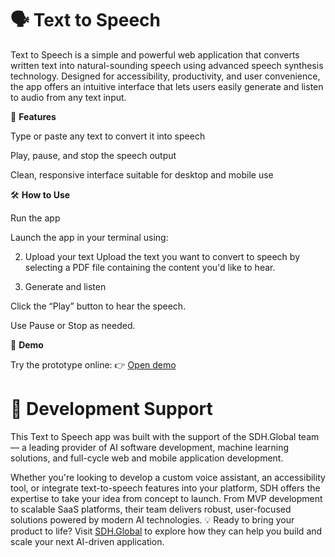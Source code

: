 # 🗣️   **Text to Speech**
Text to Speech is a simple and powerful web application that converts written text into natural-sounding speech using advanced speech synthesis technology. Designed for accessibility, productivity, and user convenience, the app offers an intuitive interface that lets users easily generate and listen to audio from any text input.


🧠 **Features**

Type or paste any text to convert it into speech


Play, pause, and stop the speech output


Clean, responsive interface suitable for desktop and mobile use

🛠️ **How to Use**

Run the app

 Launch the app in your terminal using:
 
2.  Upload your text
Upload the text you want to convert to speech by selecting a PDF file containing the content you'd like to hear.


3.  Generate and listen


Click the “Play” button to hear the speech.


Use Pause or Stop as needed.


🧪 **Demo**

Try the prototype online:
 👉 [Open demo](https://qristsargsyan.github.io/text-to-speech/)

# 🤝  **Development Support** 

This Text to Speech app was built with the support of the SDH.Global team — a leading provider of AI software development, machine learning solutions, and full-cycle web and mobile application development.

Whether you're looking to develop a custom voice assistant, an accessibility tool, or integrate text-to-speech features into your platform, SDH offers the expertise to take your idea from concept to launch. From MVP development to scalable SaaS platforms, their team delivers robust, user-focused solutions powered by modern AI technologies.
💡 Ready to bring your product to life? Visit [SDH.Global](https://sdh.global/) to explore how they can help you build and scale your next AI-driven application.
